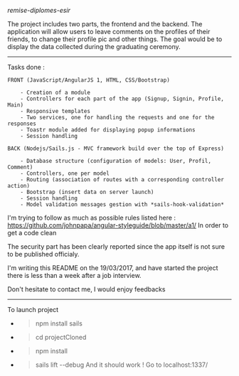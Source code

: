 *remise-diplomes-esir*

The project includes two parts, the frontend and the backend.
The application will allow users to leave comments on the profiles of their
friends, to change their profile pic and other things.
The goal would be to display the data collected during the graduating ceremony.

---------------------------

Tasks done :

	FRONT (JavaScript/AngularJS 1, HTML, CSS/Bootstrap)
	
		- Creation of a module
		- Controllers for each part of the app (Signup, Signin, Profile, Main)
		- Responsive templates
		- Two services, one for handling the requests and one for the responses
		- Toastr module added for displaying popup informations
		- Session handling
		
	BACK (Nodejs/Sails.js - MVC framework build over the top of Express)
	
		- Database structure (configuration of models: User, Profil, Comment)
		- Controllers, one per model
		- Routing (association of routes with a corresponding controller action)
		- Bootstrap (insert data on server launch)
		- Session handling
		- Model validation messages gestion with *sails-hook-validation*
		
I'm trying to follow as much as possible rules listed here :
	https://github.com/johnpapa/angular-styleguide/blob/master/a1/
In order to get a code clean

The security part has been clearly reported since the app itself is not sure to be published officialy.

I'm writing this README on the 19/03/2017, and have started the project there is less than a week after a job interview.

Don't hesitate to contact me, I would enjoy feedbacks

---------------------------

To launch project
- > npm install sails
- > cd projectCloned
- > npm install
- > sails lift --debug
And it should work ! Go to localhost:1337/